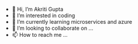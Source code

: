 - 👋 Hi, I’m Akriti Gupta
- 👀 I’m interested in coding
- 🌱 I’m currently learning microservices and azure
- 💞️ I’m looking to collaborate on ...
- 📫 How to reach me ...

<!---
akritinaina/akritinaina is a ✨ special ✨ repository because its `README.md` (this file) appears on your GitHub profile.
You can click the Preview link to take a look at your changes.
--->

